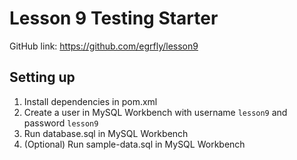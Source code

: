 # Lesson 9 Testing Starter

GitHub link: https://github.com/egrfly/lesson9

## Setting up

1. Install dependencies in pom.xml
1. Create a user in MySQL Workbench with username `lesson9` and password `lesson9`
1. Run database.sql in MySQL Workbench
1. (Optional) Run sample-data.sql in MySQL Workbench
